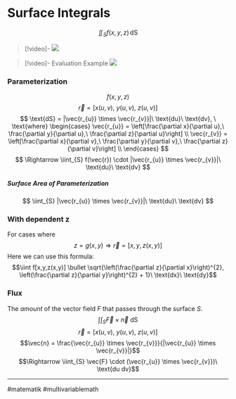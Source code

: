 # Surface Integrals
$$\iint_{S}f(x,y,z) \,\text{dS}$$
>[!video]-
>![](https://www.youtube.com/watch?v=Gml1HT4y3_c)

>[!video]- Evaluation Example
>![](https://www.youtube.com/watch?v=ItW5CxLsLSo)

### Parameterization
$$f(x,y,z)$$
$$\vec{r} = [x(u,v),\ y(u,v),\ z(u,v)]$$
$$
\text{dS} = |\vec{r_{u}} \times \vec{r_{v}}|\ \text{du}\ \text{dv}, \ \text{where}
\begin{cases}
\vec{r_{u}} = \left[\frac{\partial x}{\partial u},\ \frac{\partial y}{\partial u},\ \frac{\partial z}{\partial u}\right] \\
\vec{r_{v}} = \left[\frac{\partial x}{\partial v},\ \frac{\partial y}{\partial v},\ \frac{\partial z}{\partial v}\right] \\
\end{cases}
$$
$$
\Rightarrow \iint_{S} f(\vec{r}) \cdot |\vec{r_{u}} \times \vec{r_{v}}|\ \text{du}\ \text{dv}
$$

##### Surface Area of Parameterization
$$
\iint_{S} |\vec{r_{u}} \times \vec{r_{v}}|\ \text{du}\ \text{dv}
$$


### With dependent z
For cases where
$$z = g(x, y) \Rightarrow \vec{r} = [x, y ,z(x,y)]$$
Here we can use this formula:
$$\iint f[x,y,z(x,y)] \bullet \sqrt{\left(\frac{\partial z}{\partial x}\right)^{2}, \left(\frac{\partial z}{\partial y}\right)^{2} + 1}\ \text{dx}\ \text{dy}$$
### Flux
The *amount* of the vector field $F$ that passes through the surface $S$.
$$\int\int_{S} \vec{F} \times \vec{n}\ \text{dS}$$
$$\vec{r} = [x(u,v),\ y(u,v),\ z(u,v)]$$
$$\vec{n} = \frac{\vec{r_{u}} \times \vec{r_{v}}}{|\vec{r_{u}} \times \vec{r_{v}}|}$$
$$\Rightarrow \iint_{S} \vec{F} \cdot (\vec{r_{u}} \times \vec{r_{v}})\ \text{du dv}$$


---
#matematik #multivariablemath